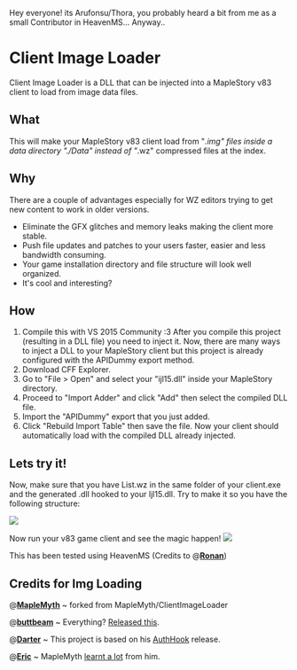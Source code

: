 Hey everyone! its Arufonsu/Thora, you probably heard a bit from me as a small Contributor in HeavenMS... Anyway..

# Client Image Loader
Client Image Loader is a DLL that can be injected into a MapleStory v83 client to load from image data files.

## What
 This will make your MapleStory v83 client load from "*.img" files inside a data directory "./Data" instead of "*.wz" compressed files at the index.
 
## Why
There are a couple of advantages especially for WZ editors trying to get new content to work in older versions.

 - Eliminate the GFX glitches and memory leaks making the client more stable.
- Push file updates and patches to your users faster, easier and less bandwidth consuming.
-  Your game installation directory and file structure will look well organized.
- It's cool and interesting?

## How
 1. Compile this with VS 2015 Community :3
 After you compile this project (resulting in a DLL file) you need to inject it. Now, there are many ways to inject a DLL to your MapleStory client but this project is already configured with the APIDummy export method.
 2. Download CFF Explorer.
 3. Go to "File > Open" and select your "ijl15.dll" inside your MapleStory directory.
 4. Proceed to "Import Adder" and click "Add" then select the compiled DLL file.
 5. Import the "APIDummy" export that you just added.
 6. Click "Rebuild Import Table" then save the file.
Now your client should automatically load with the compiled DLL already injected.

## Lets try it!
Now, make sure that you have List.wz in the same folder of your client.exe and the generated .dll hooked to your Ijl15.dll.
Try to make it so you have the following structure:

<img src="https://i.imgur.com/ospd4tF.png"  height="auto">


Now run your v83 game client and see the magic happen!
<img src="https://i.imgur.com/mGEbhKL.png"  height="auto">

This has been tested using HeavenMS (Credits to @[**Ronan**](https://github.com/ronancpl/HeavenMS/))


## Credits for Img Loading
@[**MapleMyth**](https://github.com/MapleMyth/) ~ forked from MapleMyth/ClientImageLoader

@[**buttbeam**](http://forum.ragezone.com/members/2000258756.html) ~ Everything? [Released this](https://gist.github.com/y785/3f13026d33b5a7f0edab0bd60f4eed36).

@[**Darter**](http://forum.ragezone.com/members/450249.html) ~ This project is based on his [AuthHook](https://github.com/RajanGrewal/AuthHook/) release.

@[**Eric**](http://forum.ragezone.com/members/801110.html "Eric is online now") ~ MapleMyth [learnt a lot](http://forum.ragezone.com/f921/src-universal-localhost-enabler-1137639-post8872554/#post8872554) from him.
